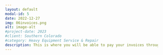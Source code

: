 ```yaml
---
layout: default
modal-id: 5
date: 2022-12-27
img: 06invoices.png
alt: image-alt
#project-date: 2023
#client: Southern Colorado
#category: Heavy Equipment Service & Repair
description: This is where you will be able to pay your invoices through our online portal. This feature is coming soon.
---
```

